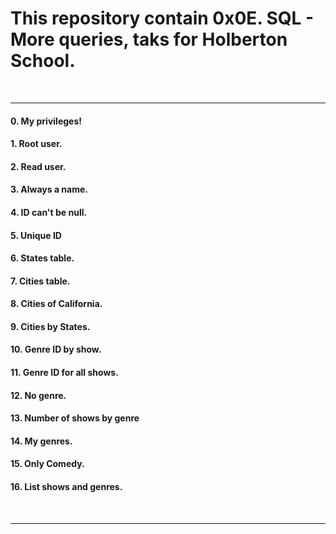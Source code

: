 <h1>This repository contain 0x0E. SQL - More queries, taks for Holberton School.</h1>
<br>
<hr>
<h4>0. My privileges!</h4>
<h4>1. Root user.</h4>
<h4>2. Read user.</h4>
<h4>3. Always a name.</h4>
<h4>4. ID can't be null.</h4>
<h4>5. Unique ID</h4>
<h4>6. States table.</h4>
<h4>7. Cities table.</h4>
<h4>8. Cities of California.</h4>
<h4>9. Cities by States.</h4>
<h4>10. Genre ID by show.</h4>
<h4>11. Genre ID for all shows.</h4>
<h4>12. No genre.</h4>
<h4>13. Number of shows by genre </h4>
<h4>14. My genres.</h4>
<h4>15. Only Comedy.</h4>
<h4>16. List shows and genres.</h4>
<br>
<hr>